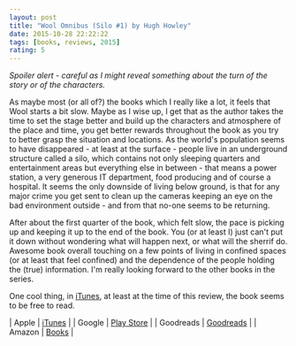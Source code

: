 ```yaml
---
layout: post
title: "Wool Omnibus (Silo #1) by Hugh Howley"
date: 2015-10-28 22:22:22
tags: [books, reviews, 2015]
rating: 5
---
```


_Spoiler alert - careful as I might reveal something about the turn of the story or of the characters._

As maybe most (or all of?) the books which I really like a lot, it feels that Wool starts a bit slow.
Maybe as I wise up, I get that as the author takes the time to set the stage better and build up the characters and atmosphere of the place and time, you get better rewards throughout the book as you try to better grasp the situation and locations.
As the world's population seems to have disappeared - at least at the surface - people live in an underground structure called a silo, which contains not only sleeping quarters and entertainment areas but everything else in between - that means a power station, a very generous IT department, food producing and of course a hospital.
It seems the only downside of living below ground, is that for any major crime you get sent to clean up the cameras keeping an eye on the bad environment outside - and from that no-one seems to be returning.

After about the first quarter of the book, which felt slow, the pace is picking up and keeping it up to the end of the book. You (or at least I) just can't put it down without wondering what will happen next, or what will the sherrif do.
Awesome book overall touching on a few points of living in confined spaces (or at least that feel confined) and the dependence of the people holding the (true) information.
I'm really looking forward to the other books in the series.

One cool thing, in [iTunes], at least at the time of this review, the book seems to be free to read.

| Apple      | [iTunes] |
| Google     | [Play Store] |
| Goodreads  | [Goodreads] |
| Amazon     | [Books] |

[iTunes]: https://itunes.apple.com/us/book/wool/id474997771?mt=11
[Goodreads]: https://www.goodreads.com/book/show/12287209-wool
[Play Store]: https://play.google.com/store/books/details/Hugh_Howey_Wool?id=HyBEprQjQgcC&hl=en
[Books]: http://www.amazon.com/Wool-Omnibus-Edition-Silo-ebook/dp/B0071XO8RA
